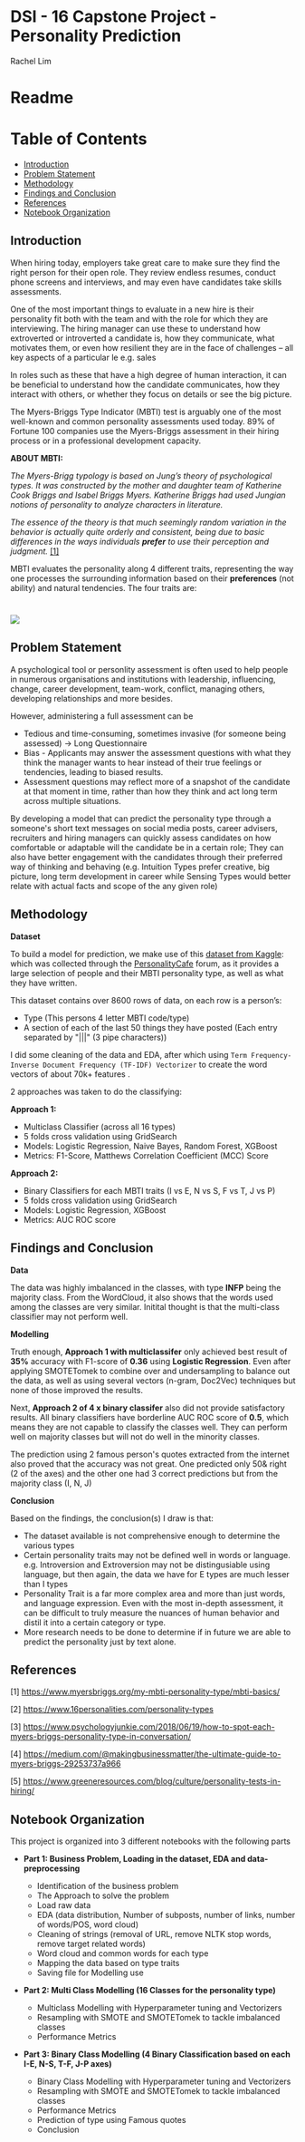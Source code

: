 
# DSI - 16 Capstone Project -  Personality Prediction

Rachel Lim

# Readme

<h1>Table of Contents<span class="tocSkip"></span></h1>
<div class="toc"><ul class="toc-item"><li><span><a href="#Introduction" data-toc-modified-id="Introduction-1">Introduction</a></span></li><li><span><a href="#Problem-Statement" data-toc-modified-id="Problem-Statement-2">Problem Statement</a></span></li><li><span><a href="#Methodology" data-toc-modified-id="Methodology-3">Methodology</a></span></li><li><span><a href="#Findings-and-Conclusion" data-toc-modified-id="Findings-and-Conclusion-4">Findings and Conclusion</a></span></li><li><span><a href="#References" data-toc-modified-id="References-5">References</a></span></li><li><span><a href="#Notebook-Organization" data-toc-modified-id="Notebook-Organization-6">Notebook Organization</a></span></li></ul></div>

## Introduction

When hiring today, employers take great care to make sure they find the right person for their open role. They review endless resumes, conduct phone screens and interviews, and may even have candidates take skills assessments.

One of the most important things to evaluate in a new hire is their personality fit both with the team and with the role for which they are interviewing. The hiring manager can use these to understand how extroverted or introverted a candidate is, how they communicate, what motivates them, or even how resilient they are in the face of challenges – all key aspects of a particular le e.g. sales

In roles such as these that have a high degree of human interaction, it can be beneficial to understand how the candidate communicates, how they interact with others, or whether they focus on details or see the big picture.

The Myers-Briggs Type Indicator (MBTI) test is arguably one of the most well-known and common personality assessments used today. 89% of Fortune 100 companies use the Myers-Briggs assessment in their hiring process or in a professional development capacity.

**ABOUT MBTI:**

*The Myers-Brigg typology is based on Jung’s theory of psychological types. It was constructed by the mother and daughter team of Katherine Cook Briggs and Isabel Briggs Myers. Katherine Briggs had used Jungian notions of personality to analyze characters in literature.*

*The essence of the theory is that much seemingly random variation in the behavior is actually quite orderly and consistent, being due to basic differences in the ways individuals **prefer** to use their perception and judgment.* [[1]](https://www.myersbriggs.org/my-mbti-personality-type/mbti-basics/)

MBTI evaluates the personality along 4 different traits, representing the way one processes the surrounding information based on their **preferences** (not ability) and natural tendencies. The four traits are:


# ![](image/p-1.jpg)

## Problem Statement

A psychological tool or personlity assessment is often used to help people in numerous organisations and institutions with leadership, influencing, change, career development, team-work, conflict, managing others, developing relationships and more besides.

However, administering a full assessment can be
- Tedious and time-consuming, sometimes invasive (for someone being assessed) -> Long Questionnaire
- Bias - Applicants may answer the assessment questions with what they think the manager wants to hear instead of their true feelings or tendencies, leading to biased results.
- Assessment questions may reflect more of a snapshot of the candidate at that moment in time, rather than how they think and act long term across multiple situations.

By developing a model that can predict the personality type through a someone's short text  messages on social media posts,  career advisers, recruiters and hiring managers can quickly assess candidates on how comfortable or adaptable will the candidate be in a certain role; They can also have better engagement with the candidates through their preferred way of thinking and behaving (e.g. Intuition Types prefer creative, big picture, long term development in career while Sensing Types would better relate with actual facts and scope of the any given role)

## Methodology

**Dataset**

To build a model for prediction, we make use of this [dataset from Kaggle](https://www.kaggle.com/datasnaek/mbti-type):
which was collected through the [PersonalityCafe](http://personalitycafe.com/forum/) forum, as it provides a large selection of people and their MBTI personality type, as well as what they have written.

This dataset contains over 8600 rows of data, on each row is a person’s:

- Type (This persons 4 letter MBTI code/type)
- A section of each of the last 50 things they have posted (Each entry separated by "|||" (3 pipe characters))

I did some cleaning of the data and EDA, after which using ``Term Frequency-Inverse Document Frequency (TF-IDF) Vectorizer`` to create the word vectors of about 70k+ features .

2 approaches was taken to do the classifying:

**Approach 1:**
- Multiclass Classifier (across all 16 types)
- 5 folds cross validation using GridSearch
- Models: Logistic Regression, Naive Bayes, Random Forest, XGBoost
- Metrics: F1-Score, Matthews Correlation Coefficient (MCC) Score

**Approach 2:**
- Binary Classifiers for each MBTI traits (I vs E, N vs S, F vs T, J vs P)
- 5 folds cross validation using GridSearch
- Models: Logistic Regression, XGBoost
- Metrics: AUC ROC score

## Findings and Conclusion

**Data**

The data was highly imbalanced in the classes, with type **INFP** being the majority class. From the WordCloud, it also shows that the words used among the classes are very similar. Initital thought is that the multi-class classifier may not perform well.


**Modelling**

Truth enough, **Approach 1 with multiclassifer** only achieved best result of **35%** accuracy with F1-score of **0.36** using **Logistic Regression**. Even after applying SMOTETomek to combine over and undersampling to balance out the data, as well as using several vectors (n-gram, Doc2Vec) techniques but none of those improved the results.

Next, **Approach 2 of 4 x binary classifer** also did not provide satisfactory results. All binary classifiers have borderline AUC ROC score of **0.5**, which means they are not capable to classify the classes well. They can perform well on majority classes but will not do well in the minority classes.

The prediction using 2 famous person's quotes extracted from the internet also proved that the accuracy was not great. One predicted only 50& right (2 of the axes) and the other one had 3 correct predictions but from the majority class (I, N, J)


**Conclusion**

Based on the findings, the conclusion(s) I draw is that:

- The dataset available is not comprehensive enough to determine the various types
- Certain personality traits may not be defined well in words or language. e.g. Introversion and Extroversion may not be distingusiable using language, but then again, the data we have for E types are much lesser than I types
- Personality Trait is a far more complex area and more than just words, and language expression.  Even with the most in-depth assessment, it can be difficult to truly measure the nuances of human behavior and distil it into a certain category or type.
- More research needs to be done to determine if in future we are able to predict the personality just by text alone.

## References

[1] https://www.myersbriggs.org/my-mbti-personality-type/mbti-basics/

[2] https://www.16personalities.com/personality-types

[3] https://www.psychologyjunkie.com/2018/06/19/how-to-spot-each-myers-briggs-personality-type-in-conversation/

[4] https://medium.com/@makingbusinessmatter/the-ultimate-guide-to-myers-briggs-29253737a966

[5] https://www.greeneresources.com/blog/culture/personality-tests-in-hiring/

## Notebook Organization

This project is organized into 3 different notebooks with the following parts

- **Part 1: Business Problem, Loading in the dataset, EDA and data-preprocessing**
  - Identification of the business problem
  - The Approach to solve the problem
  - Load raw data
  - EDA (data distribution, Number of subposts, number of links, number of words/POS, word cloud)
  - Cleaning of strings (removal of URL, remove NLTK stop words, remove target related words)
  - Word cloud and common words for each type
  - Mapping the data based on type traits
  - Saving file for Modelling use


- **Part 2: Multi Class Modelling (16 Classes for the personality type)**
  - Multiclass Modelling with Hyperparameter tuning and Vectorizers
  - Resampling with SMOTE and SMOTETomek to tackle imbalanced classes
  - Performance Metrics


- **Part 3: Binary Class Modelling (4 Binary Classification based on each I-E, N-S, T-F, J-P axes)**
  - Binary Class Modelling with Hyperparameter tuning and Vectorizers
  - Resampling with SMOTE and SMOTETomek to tackle imbalanced classes
  - Performance Metrics
  - Prediction of type using Famous quotes
  - Conclusion


```python

```
